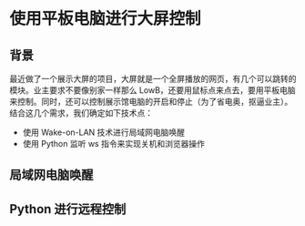 # 使用平板电脑进行大屏控制

## 背景

最近做了一个展示大屏的项目，大屏就是一个全屏播放的网页，有几个可以跳转的模块。业主要求不要像别家一样那么 LowB，还要用鼠标点来点去，要用平板电脑来控制。同时，还可以控制展示馆电脑的开启和停止（为了省电奥，抠逼业主）。  
结合这几个需求，我们确定如下技术点：

- 使用 Wake-on-LAN 技术进行局域网电脑唤醒
- 使用 Python 监听 ws 指令来实现关机和浏览器操作

## 局域网电脑唤醒

## Python 进行远程控制
